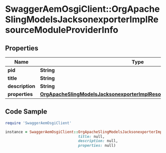 # SwaggerAemOsgiClient::OrgApacheSlingModelsJacksonexporterImplResourceModuleProviderInfo

## Properties

Name | Type | Description | Notes
------------ | ------------- | ------------- | -------------
**pid** | **String** |  | [optional] 
**title** | **String** |  | [optional] 
**description** | **String** |  | [optional] 
**properties** | [**OrgApacheSlingModelsJacksonexporterImplResourceModuleProviderProperties**](OrgApacheSlingModelsJacksonexporterImplResourceModuleProviderProperties.md) |  | [optional] 

## Code Sample

```ruby
require 'SwaggerAemOsgiClient'

instance = SwaggerAemOsgiClient::OrgApacheSlingModelsJacksonexporterImplResourceModuleProviderInfo.new(pid: null,
                                 title: null,
                                 description: null,
                                 properties: null)
```


